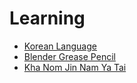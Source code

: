 # Learning

- [Korean Language](KoreanLang.md)
- [Blender Grease Pencil](BlenderGreasePencil.md)
- [Kha Nom Jin Nam Ya Tai](Nam-Ya-Tai.md)
